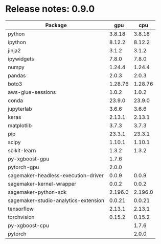 # Release notes: 0.9.0

Package | gpu| cpu
---|---|---
python|3.8.18|3.8.18
ipython|8.12.2|8.12.2
jinja2|3.1.2|3.1.2
ipywidgets|7.8.0|7.8.0
numpy|1.24.4|1.24.4
pandas|2.0.3|2.0.3
boto3|1.28.76|1.28.76
aws-glue-sessions|1.0.2|1.0.2
conda|23.9.0|23.9.0
jupyterlab|3.6.6|3.6.6
keras|2.13.1|2.13.1
matplotlib|3.7.3|3.7.3
pip|23.3.1|23.3.1
scipy|1.10.1|1.10.1
scikit-learn|1.3.2|1.3.2
py-xgboost-gpu|1.7.6| 
pytorch-gpu|2.0.0| 
sagemaker-headless-execution-driver|0.0.9|0.0.9
sagemaker-kernel-wrapper|0.0.2|0.0.2
sagemaker-python-sdk|2.196.0|2.196.0
sagemaker-studio-analytics-extension|0.0.21|0.0.21
tensorflow|2.13.1|2.13.1
torchvision|0.15.2|0.15.2
py-xgboost-cpu| |1.7.6
pytorch| |2.0.0
